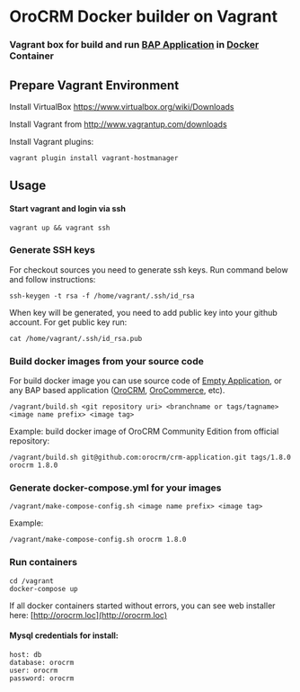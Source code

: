 # OroCRM Docker builder on Vagrant 

### Vagrant box for build and run [BAP Application](http://www.orocrm.com/oro-platform)  in [Docker](https://www.docker.com/) Container

## Prepare Vagrant Environment

Install VirtualBox https://www.virtualbox.org/wiki/Downloads

Install Vagrant from http://www.vagrantup.com/downloads

Install Vagrant plugins:

    vagrant plugin install vagrant-hostmanager

## Usage

#### Start vagrant and login via ssh

    vagrant up && vagrant ssh
    
### Generate SSH keys

For checkout sources you need to generate ssh keys. Run command below  and follow instructions:

    ssh-keygen -t rsa -f /home/vagrant/.ssh/id_rsa
    
When key will be generated, you need to add public key into your github account. For get public key run:

    cat /home/vagrant/.ssh/id_rsa.pub

### Build docker images from your source code
    
For build docker image you can use source code of [Empty Application](https://github.com/orocrm/platform-application), or any BAP based application ([OroCRM](https://github.com/orocrm/crm-application), [OroCommerce](https://github.com/orocommerce/orocommerce-application), etc).

    /vagrant/build.sh <git repository uri> <branchname or tags/tagname> <image name prefix> <image tag>

Example: build docker image of OroCRM Community Edition from official repository:

    /vagrant/build.sh git@github.com:orocrm/crm-application.git tags/1.8.0 orocrm 1.8.0

### Generate docker-compose.yml for your images

    /vagrant/make-compose-config.sh <image name prefix> <image tag>

Example:

    /vagrant/make-compose-config.sh orocrm 1.8.0

### Run containers

    cd /vagrant
    docker-compose up

If all docker containers started without errors, you can see web installer here: [http://orocrm.loc](http://orocrm.loc)

#### Mysql credentials for install:
```
host: db
database: orocrm 
user: orocrm 
password: orocrm
```
